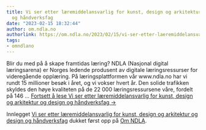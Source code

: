 ```yaml
---
title: Vi ser etter læremiddelansvarlig for kunst, design og arkitektur og design
  og håndverksfag
date: "2023-02-15 18:32:44"
author: om.ndla.no
authorlink: https://om.ndla.no/2023/02/15/vi-ser-etter-laeremiddelansvarlig-for-kunst-design-og-arkitektur-og-design-og-handverksfag/
tags:
- omndlano
---
```

<p>Blir du med på å skape framtidas læring? NDLA (Nasjonal digital læringsarena) er Norges ledende produsent av digitale læringsressurser for videregående opplæring. På læringsplattformen vår www.ndla.no har vi rundt 15 millioner besøk i året, og vi vokser hvert år. Den solide trafikken skyldes den høye kvaliteten på de 22 000 læringsressursene våre, fordelt på 146 &#8230; <a href="https://om.ndla.no/2023/02/15/vi-ser-etter-laeremiddelansvarlig-for-kunst-design-og-arkitektur-og-design-og-handverksfag/" class="more-link">Fortsett å lese <span class="screen-reader-text">Vi ser etter læremiddelansvarlig for kunst, design og arkitektur og design og håndverksfag</span> <span class="meta-nav">&#8594;</span></a></p>
<p>Innlegget <a rel="nofollow" href="https://om.ndla.no/2023/02/15/vi-ser-etter-laeremiddelansvarlig-for-kunst-design-og-arkitektur-og-design-og-handverksfag/">Vi ser etter læremiddelansvarlig for kunst, design og arkitektur og design og håndverksfag</a> dukket først opp på <a rel="nofollow" href="https://om.ndla.no">Om NDLA</a>.</p>
